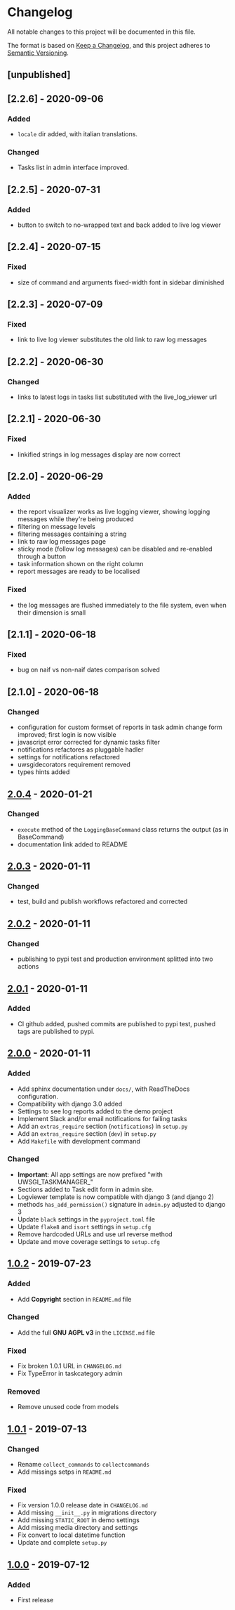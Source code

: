 # Changelog

All notable changes to this project will be documented in this file.

The format is based on [Keep a Changelog](https://keepachangelog.com/en/1.0.0/),
and this project adheres to [Semantic Versioning](https://semver.org/spec/v2.0.0.html).

## [unpublished]

## [2.2.6] - 2020-09-06

### Added
- ``locale`` dir added, with italian translations.

### Changed
- Tasks list in admin interface improved.

## [2.2.5] - 2020-07-31

### Added
- button to switch to no-wrapped text and back added to live log viewer

## [2.2.4] - 2020-07-15

### Fixed
- size of command and arguments fixed-width font in sidebar diminished

## [2.2.3] - 2020-07-09

### Fixed
- link to live log viewer substitutes the old link to raw log messages

## [2.2.2] - 2020-06-30

### Changed
- links to latest logs in tasks list substituted with the live_log_viewer url

## [2.2.1] - 2020-06-30

### Fixed
- linkified strings in log messages display are now correct

## [2.2.0] - 2020-06-29

### Added

- the report visualizer works as live logging viewer, 
  showing logging messages while they're being produced
- filtering on message levels
- filtering messages containing a string
- link to raw log messages page
- sticky mode (follow log messages) can be disabled and re-enabled through a button
- task information shown on the right column
- report messages are ready to be localised

### Fixed

- the log messages are flushed immediately to the file system, 
  even when their dimension is small
  
## [2.1.1] - 2020-06-18

### Fixed

- bug on naif vs non-naif dates comparison solved


## [2.1.0] - 2020-06-18

### Changed

- configuration for custom formset of reports in task admin change form improved; first login is now visible
- javascript error corrected for dynamic tasks filter
- notifications refactores as pluggable hadler
- settings for notifications refactored 
- uwsgidecorators requirement removed 
- types hints added

## [2.0.4] - 2020-01-21

### Changed

- `execute` method of the `LoggingBaseCommand` class returns the output (as in BaseCommand)
- documentation link added to README


## [2.0.3] - 2020-01-11

### Changed

- test, build and publish workflows refactored and corrected

## [2.0.2] - 2020-01-11

### Changed

- publishing to pypi test and production environment splitted into two actions

## [2.0.1] - 2020-01-11

### Added

- CI github added, pushed commits are published to pypi test,
  pushed tags are published to pypi.

## [2.0.0] - 2020-01-11

### Added

- Add sphinx documentation under `docs/`, with ReadTheDocs configuration.
- Compatibility with django 3.0 added
- Settings to see log reports added to the demo project
- Implement Slack and/or email notifications for failing tasks
- Add an `extras_require` section (`notifications`) in `setup.py`
- Add an `extras_require` section (`dev`) in `setup.py`
- Add `Makefile` with development command

### Changed
- **Important**: All app settings are now prefixed "with UWSGI_TASKMANAGER_"
- Sections added to Task edit form in admin site.
- Logviewer template is now compatible with django 3 (and django 2)
- methods `has_add_permission()` signature in `admin.py`  adjusted to django 3
- Update `black` settings in the `pyproject.toml` file
- Update `flake8` and `isort` settings in `setup.cfg`
- Remove hardcoded URLs and use url reverse method
- Update and move coverage settings to `setup.cfg`

## [1.0.2] - 2019-07-23

### Added

- Add **Copyright** section in `README.md` file

### Changed

- Add the full **GNU AGPL v3** in the `LICENSE.md` file

### Fixed

- Fix broken 1.0.1 URL in `CHANGELOG.md`
- Fix TypeError in taskcategory admin

### Removed

- Remove unused code from models

## [1.0.1] - 2019-07-13

### Changed

- Rename `collect_commands` to `collectcommands`
- Add missings setps in `README.md`

### Fixed

- Fix version 1.0.0 release date in `CHANGELOG.md`
- Add missing `__init__.py` in migrations directory
- Add missing `STATIC_ROOT` in demo settings
- Add missing media directory and settings
- Fix convert to local datetime function
- Update and complete `setup.py`

## [1.0.0] - 2019-07-12

### Added

- First release


[unreleased]: https://github.com/openpolis/django-uwsgi-taskmanager/compare/v2.0.4...master
[2.0.4]: https://github.com/openpolis/django-uwsgi-taskmanager/compare/v2.0.3...v2.0.4
[2.0.3]: https://github.com/openpolis/django-uwsgi-taskmanager/compare/v2.0.2...v2.0.3
[2.0.2]: https://github.com/openpolis/django-uwsgi-taskmanager/compare/v2.0.1...v2.0.2
[2.0.1]: https://github.com/openpolis/django-uwsgi-taskmanager/compare/v2.0.0...v2.0.1
[2.0.0]: https://github.com/openpolis/django-uwsgi-taskmanager/compare/v1.0.2...v2.0.0
[1.0.2]: https://github.com/openpolis/django-uwsgi-taskmanager/compare/v1.0.1...v1.0.2
[1.0.1]: https://github.com/openpolis/django-uwsgi-taskmanager/compare/v1.0.0...v1.0.1
[1.0.0]: https://github.com/openpolis/django-uwsgi-taskmanager/releases/tag/v1.0.0
